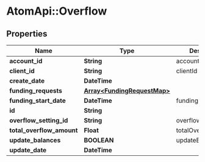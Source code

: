 # AtomApi::Overflow

## Properties
Name | Type | Description | Notes
------------ | ------------- | ------------- | -------------
**account_id** | **String** | accountId | 
**client_id** | **String** | clientId | 
**create_date** | **DateTime** |  | [optional] 
**funding_requests** | [**Array&lt;FundingRequestMap&gt;**](FundingRequestMap.md) |  | [optional] 
**funding_start_date** | **DateTime** | fundingStartDate | [optional] 
**id** | **String** |  | [optional] 
**overflow_setting_id** | **String** | overflowSettingId | [optional] 
**total_overflow_amount** | **Float** | totalOverflowAmount | 
**update_balances** | **BOOLEAN** | updateBalances | [optional] 
**update_date** | **DateTime** |  | [optional] 


